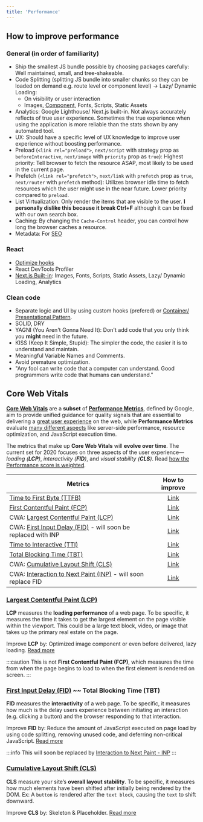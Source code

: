 ```yaml
---
title: 'Performance'
---
```


## How to improve performance

### General (in order of familiarity)

- Ship the smallest JS bundle possible by choosing packages carefully: Well maintained, small, and tree-shakeable.
- Code Splitting (splitting JS bundle into smaller chunks so they can be loaded on demand e.g. route level or component level) -> Lazy/ Dynamic Loading:
  - On visibility or user interaction
  - Images, [Component](../React/react-snippets.mdx#lazy-load--component-maps), Fonts, Scripts, Static Assets
- Analytics: Google Lighthouse/ Next.js built-in. Not always accurately reflects of true user experience. Sometimes the true experience when using the application is more reliable than the stats shown by any automated tool.
- UX: Should have a specific level of UX knowledge to improve user experience without boosting performance.
- Preload (`<link rel="preload">`, `next/script` with strategy prop as `beforeInteractive`, `next/image` with `priority` prop as `true`): Highest priority: Tell browser to fetch the resource ASAP, most likely to be used in the current page.
- Prefetch (`<link rel="prefetch">`, `next/link` with `prefetch` prop as `true`, `next/router` with `prefetch` method): Utilizes browser idle time to fetch resources which the user might use in the near future. Lower priority compared to `preload`.
- List Virtualization: Only render the items that are visible to the user. **I personally dislike this because it break Ctrl+F** although it can be fixed with our own search box.
- Caching: By changing the `Cache-Control` header, you can control how long the browser caches a resource.
- Metadata: For [SEO](./seo.md)

### React

- [Optimize hooks](../React/hooks.mdx#optimize)
- React DevTools Profiler
- [Next.js Built-in](https://nextjs.org/docs/app/building-your-application/optimizing): Images, Fonts, Scripts, Static Assets, Lazy/ Dynamic Loading, Analytics

### Clean code

- Separate logic and UI by using custom hooks (prefered) or [Container/ Presentational Pattern](https://www.patterns.dev/posts/presentational-container-pattern).
- SOLID, DRY
- YAGNI (You Aren't Gonna Need It): Don't add code that you only think you **might** need in the future.
- KISS (Keep It Simple, Stupid): The simpler the code, the easier it is to understand and maintain.
- Meaningful Variable Names and Comments.
- Avoid premature optimization.
- "Any fool can write code that a computer can understand. Good programmers write code that humans can understand."

## Core Web Vitals

**[Core Web Vitals](https://web.dev/learn-core-web-vitals/)** are a **subset** of **[Performance Metrics](https://web.dev/metrics/)**, defined by Google, aim to provide unified guidance for quality signals that are essential to delivering a <u>great user experience</u> on the web, while **Performance Metrics** evaluate <u>many different aspects</u> like server-side performance, resource optimization, and JavaScript execution time.

The metrics that make up **Core Web Vitals** will **evolve over time**. The current set for 2020 focuses on three aspects of the user experience—_loading (**LCP**)_, _interactivity (**FID**)_, and _visual stability (**CLS**)_. Read [how the Performance score is weighted](https://web.dev/performance-scoring).

| Metrics                                                                               |                 How to improve                  |
| ------------------------------------------------------------------------------------- | :---------------------------------------------: |
| [Time to First Byte (TTFB)](https://web.dev/ttfb/)                                    |     [Link](https://web.dev/optimize-ttfb/)      |
| [First Contentful Paint (FCP)](https://web.dev/fcp/)                                  | [Link](https://web.dev/fcp/#how-to-improve-fcp) |
| CWA: [Largest Contentful Paint (LCP)](https://web.dev/lcp/)                           |      [Link](https://web.dev/optimize-lcp/)      |
| CWA: [First Input Delay (FID)](https://web.dev/fid/) - will soon be replaced with INP |      [Link](https://web.dev/optimize-fid/)      |
| [Time to Interactive (TTI)](https://web.dev/tti/)                                     | [Link](https://web.dev/tti/#how-to-improve-tti) |
| [Total Blocking Time (TBT)](https://web.dev/tbt/)                                     | [Link](https://web.dev/tbt/#how-to-improve-tbt) |
| CWA: [Cumulative Layout Shift (CLS)](https://web.dev/cls/)                            |      [Link](https://web.dev/optimize-cls/)      |
| CWA: [Interaction to Next Paint (INP)](https://web.dev/inp/) - will soon replace FID  |      [Link](https://web.dev/optimize-inp/)      |

### [Largest Contentful Paint (LCP)](https://web.dev/lcp/)

**LCP** measures the **loading performance** of a web page. To be specific, it measures the time it takes to get the largest element on the page visible within the viewport. This could be a large text block, video, or image that takes up the primary real estate on the page.

Improve **LCP** by: Optimized image component or even before delivered, lazy loading. [Read more](https://web.dev/optimize-lcp/)

:::caution
This is not **First Contentful Paint (FCP)**, which measures the time from when the page begins to load to when the first element is rendered on screen.
:::

### [First Input Delay (FID)](https://web.dev/fid/) ~~ Total Blocking Time (TBT)

**FID** measures the **interactivity** of a web page. To be specific, it measures how much is the delay users experience between initiating an interaction (e.g. clicking a button) and the browser responding to that interaction.

Improve **FID** by: Reduce the amount of JavaScript executed on page load by using code splitting, removing unused code, and deferring non-critical JavaScript. [Read more](https://web.dev/optimize-fid/)

:::info
This will soon be replaced by [Interaction to Next Paint - INP](https://web.dev/inp/)
:::

### [Cumulative Layout Shift (CLS)](https://web.dev/cls/)

**CLS** measure your site’s **overall layout stability**. To be specific, it measures how much elements have been shifted after initially being rendered by the DOM. Ex: A `button` is rendered after the `text block`, causing the `text` to shift downward.

Improve **CLS** by: Skeleton & Placeholder. [Read more](https://web.dev/optimize-cls/)
